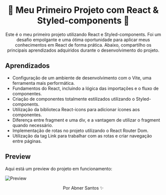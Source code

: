 <div align="center">
  <h1> 🚀 Meu Primeiro Projeto com React & Styled-components 🚀</h1>
</div>

<div align="center">
  <p>Este é o meu primeiro projeto utilizando React e Styled-components. Foi um desafio empolgante e uma ótima oportunidade para aplicar meus conhecimentos em React de forma prática. Abaixo, compartilho os principais aprendizados adquiridos durante o desenvolvimento do projeto.</p>
</div>

## Aprendizados

- Configuração de um ambiente de desenvolvimento com o Vite, uma ferramenta mais performática.
- Fundamentos do React, incluindo a lógica das importações e o fluxo de componentes.
- Criação de componentes totalmente estilizados utilizando o Styled-components.
- Utilização da biblioteca React-icons para adicionar ícones aos componentes.
- Diferença entre fragment e uma div, e a vantagem de utilizar o fragment quando necessário.
- Implementação de rotas no projeto utilizando o React Router Dom.
- Utilização da tag Link para trabalhar com as rotas e criar navegação entre páginas.

## Preview

Aqui está um preview do projeto em funcionamento:

![Preview](https://user-images.githubusercontent.com/107922389/196546007-8b51a418-b9b5-4b4d-8f12-bc1802bf6167.gif)

<div align="center">
  <p align="center">Por Abner Santos ✨</p>
</div>
